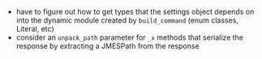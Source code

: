 - have to figure out how to get types that the settings object depends on into the dynamic module created by
  `build_command` (enum classes, Literal, etc)
- consider an `unpack_path` parameter for `_x` methods that serialize the response by extracting a JMESPath from the
  response
